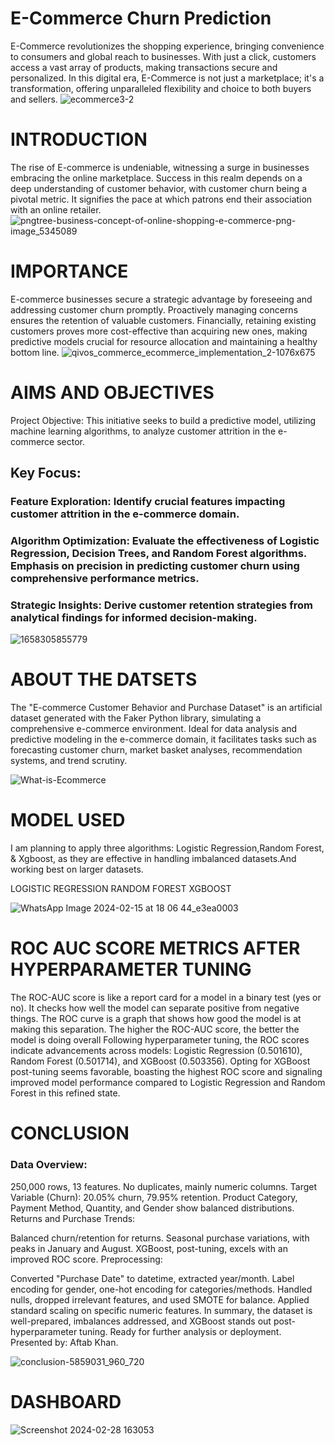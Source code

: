 # E-Commerce Churn Prediction 
E-Commerce revolutionizes the shopping experience, bringing convenience to consumers and global reach to businesses. With just a click, customers access a vast array of products, making transactions secure and personalized. In this digital era, E-Commerce is not just a marketplace; it's a transformation, offering unparalleled flexibility and choice to both buyers and sellers.
![ecommerce3-2](https://github.com/aftabkhan2001/E-Commerce-Churn-Prediction-/assets/156090794/00bc7b97-f3ee-460c-bfa8-48a9c48191b0)

# INTRODUCTION 
The rise of E-commerce is undeniable, witnessing a surge in businesses embracing the online marketplace. Success in this realm depends on a deep understanding of customer behavior, with customer churn being a pivotal metric. It signifies the pace at which patrons end their association with an online retailer.
![pngtree-business-concept-of-online-shopping-e-commerce-png-image_5345089](https://github.com/aftabkhan2001/E-Commerce-Churn-Prediction-/assets/156090794/24d1dfe5-01de-44eb-a0ee-b2ffca8da628)

# IMPORTANCE 
E-commerce businesses secure a strategic advantage by foreseeing and addressing customer churn promptly. Proactively managing concerns ensures the retention of valuable customers. Financially, retaining existing customers proves more cost-effective than acquiring new ones, making predictive models crucial for resource allocation and maintaining a healthy bottom line.
![qivos_commerce_ecommerce_implementation_2-1076x675](https://github.com/aftabkhan2001/E-Commerce-Churn-Prediction-/assets/156090794/f83403d1-574e-4e83-ab2b-f1c289245614)

# AIMS AND OBJECTIVES 
Project Objective: This initiative seeks to build a predictive model, utilizing machine learning algorithms, to analyze customer attrition in the e-commerce sector.

## Key Focus:

### Feature Exploration: Identify crucial features impacting customer attrition in the e-commerce domain.

### Algorithm Optimization: Evaluate the effectiveness of Logistic Regression, Decision Trees, and Random Forest algorithms. Emphasis on precision in predicting customer churn using comprehensive performance metrics.

### Strategic Insights: Derive customer retention strategies from analytical findings for informed decision-making.
![1658305855779](https://github.com/aftabkhan2001/E-Commerce-Churn-Prediction-/assets/156090794/390b5294-6228-4cf0-85dc-85a49808ee9b)

# ABOUT THE DATSETS 
The "E-commerce Customer Behavior and Purchase Dataset" is an artificial dataset generated with the Faker Python library, simulating a comprehensive e-commerce environment. Ideal for data analysis and predictive modeling in the e-commerce domain, it facilitates tasks such as forecasting customer churn, market basket analyses, recommendation systems, and trend scrutiny.

![What-is-Ecommerce](https://github.com/aftabkhan2001/E-Commerce-Churn-Prediction-/assets/156090794/27e61836-140f-48ae-9b65-53ab47d478b5)

# MODEL USED 
I am planning to apply three algorithms: Logistic Regression,Random Forest, & Xgboost, as they are effective in handling imbalanced datasets.And working best on larger datasets.

LOGISTIC REGRESSION
RANDOM FOREST
XGBOOST

![WhatsApp Image 2024-02-15 at 18 06 44_e3ea0003](https://github.com/aftabkhan2001/E-Commerce-Churn-Prediction-/assets/156090794/b1b0eb82-d3ca-41dd-ac5c-525bedf27297)

# ROC AUC SCORE  METRICS AFTER HYPERPARAMETER TUNING 
The ROC-AUC score is like a report card for a model in a binary test (yes or no). It checks how well the model can separate positive from negative things. The ROC curve is a graph that shows how good the model is at making this separation. The higher the ROC-AUC score, the better the model is doing overall
Following hyperparameter tuning, the ROC scores indicate advancements across models: Logistic Regression (0.501610), Random Forest (0.501714), and XGBoost (0.503356). Opting for XGBoost post-tuning seems favorable, boasting the highest ROC score and signaling improved model performance compared to Logistic Regression and Random Forest in this refined state.


# CONCLUSION 
### Data Overview:

250,000 rows, 13 features.
No duplicates, mainly numeric columns.
Target Variable (Churn): 20.05% churn, 79.95% retention.
Product Category, Payment Method, Quantity, and Gender show balanced distributions.
Returns and Purchase Trends:

Balanced churn/retention for returns.
Seasonal purchase variations, with peaks in January and August.
XGBoost, post-tuning, excels with an improved ROC score.
Preprocessing:

Converted "Purchase Date" to datetime, extracted year/month.
Label encoding for gender, one-hot encoding for categories/methods.
Handled nulls, dropped irrelevant features, and used SMOTE for balance.
Applied standard scaling on specific numeric features.
In summary, the dataset is well-prepared, imbalances addressed, and XGBoost stands out post-hyperparameter tuning. Ready for further analysis or deployment. Presented by: Aftab Khan.

![conclusion-5859031_960_720](https://github.com/aftabkhan2001/E-Commerce-Churn-Prediction-/assets/156090794/5c442f86-c45b-4ed6-b71b-673fd700acd6)

# DASHBOARD 

![Screenshot 2024-02-28 163053](https://github.com/aftabkhan2001/E-Commerce-Churn-Prediction-/assets/156090794/bd0dc928-2991-48a7-9005-3abc4b1c98f1)






